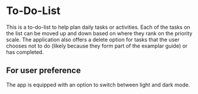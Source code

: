 # To-Do-List

This is a to-do-list to help plan daily tasks or activities. Each of the tasks on the list can be moved up and down based on where they rank on the priority scale. The application also offers a delete option for tasks that the user chooses not to do (likely because they form part of the examplar guide) or has completed.

## For user preference

The app is equipped with an option to switch between light and dark mode.
